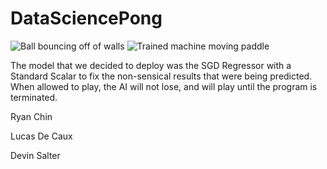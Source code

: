 # DataSciencePong
![Ball bouncing off of walls](https://raw.githubusercontent.com/salterdatwit/DataSciencePong/main/lab3/bouncyball.gif)
![Trained machine moving paddle](https://raw.githubusercontent.com/salterdatwit/DataSciencePong/main/lab4/mlplayer.gif)

The model that we decided to deploy was the SGD Regressor with a Standard Scalar to fix the non-sensical results that were being predicted.
When allowed to play, the AI will not lose, and will play until the program is terminated.

Ryan Chin

Lucas De Caux

Devin Salter
